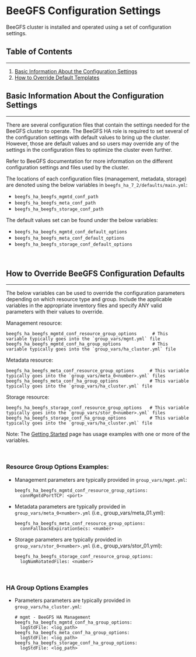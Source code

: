 # BeeGFS Configuration Settings
BeeGFS cluster is installed and operated using a set of configuration settings.

## Table of Contents
------------
1. [Basic Information About the Configuration Settings](#basic-information-about-the-configuration-settings)
2. [How to Override Default Templates](#how-to-override-beegfs-configuration-defaults)

<a name="basic-information-about-the-configuration-settings"></a>
## Basic Information About the Configuration Settings
------------
There are several configuration files that contain the settings needed for the BeeGFS cluster to operate. The BeeGFS HA 
role is required to set several of the configuration settings with default values to bring up the cluster. However, 
those are default values and so users may override any of the settings in the configuration files to optimize
the cluster even further.

Refer to BeeGFS documentation for more information on the different configuration settings and files used by the 
cluster.

The locations of each configuration files (management, metadata, storage) are denoted using the below variables in
`beegfs_ha_7_2/defaults/main.yml`:
- `beegfs_ha_beegfs_mgmtd_conf_path`
- `beegfs_ha_beegfs_meta_conf_path`
- `beegfs_ha_beegfs_storage_conf_path`

The default values set can be found under the below variables:
- `beegfs_ha_beegfs_mgmtd_conf_default_options`
- `beegfs_ha_beegfs_meta_conf_default_options`
- `beegfs_ha_beegfs_storage_conf_default_options`

<br>

<a name="how-to-override-beegfs-configuration-defaults"></a>
## How to Override BeeGFS Configuration Defaults
--------------------------
The below variables can be used to override the configuration parameters depending on which resource type and group. 
Include the applicable variables in the appropriate inventory files and specify ANY valid parameters with their values 
to override.

Management resource:

    beegfs_ha_beegfs_mgmtd_conf_resource_group_options      # This variable typically goes into the `group_vars/mgnt.yml` file
    beegfs_ha_beegfs_mgmtd_conf_ha_group_options            # This variable typically goes into the `group_vars/ha_cluster.yml` file

Metadata resource:

    beegfs_ha_beegfs_meta_conf_resource_group_options      # This variable typically goes into the `group_vars/meta_0<number>.yml` files
    beegfs_ha_beegfs_meta_conf_ha_group_options            # This variable typically goes into the `group_vars/ha_cluster.yml` file

Storage resource:

    beegfs_ha_beegfs_storage_conf_resource_group_options   # This variable typically goes into the `group_vars/stor_0<number>.yml` files
    beegfs_ha_beegfs_storage_conf_ha_group_options         # This variable typically goes into the `group_vars/ha_cluster.yml` file


Note: The [Getting Started](getting_started.md) page has usage examples with one or more of the variables. 

<br>

### Resource Group Options Examples:
- Management parameters are typically provided in `group_vars/mgmt.yml`:
  ```
  beegfs_ha_beegfs_mgmtd_conf_resource_group_options:
    connMgmtdPortTCP: <port>
  ```
- Metadata parameters are typically provided in `group_vars/meta_0<number>.yml` (i.e., group_vars/meta_01.yml):
  ``` 
  beegfs_ha_beegfs_meta_conf_resource_group_options:
    connFallbackExpirationSecs: <number>
  ```
- Storage parameters are typically provided in `group_vars/stor_0<number>.yml` (i.e., group_vars/stor_01.yml):
  ```
  beegfs_ha_beegfs_storage_conf_resource_group_options:
    logNumRotatedFiles: <number>
  ```

<br>

### HA Group Options Examples
- Parameters parameters are typically provided in `group_vars/ha_cluster.yml`:
  ```
  # mgmt - BeeGFS HA Management 
  beegfs_ha_beegfs_mgmtd_conf_ha_group_options:
    logStdFile: <log_path>
  beegfs_ha_beegfs_meta_conf_ha_group_options:
    logStdFile: <log_path>
  beegfs_ha_beegfs_storage_conf_ha_group_options:
    logStdFile: <log_path>
